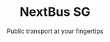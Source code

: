 ---
title: NextBus SG
subtitle: Public transport at your fingertips

action:
  main:
    text: Download
    url: /#download
  secondary:
    text: Features
    url: /#features

mainImage: main.png

features:
  title: Features
  list:
    - text: View timings fast
      description: Little interaction required
      image: favorites.png
    - text: Offline access
      description: See information on all services and stops
      image: search.png
    - text: Dark theme
      description: Use at night, comfortably
      image: dark.png
      dark: true
    - text: More options
      description: View an MRT map, rename bus stops, and more!
      image: more.png
      dark: true
    - text: Open-source
      description: View the code and make contributions!
      image: open.png
      button:
        text: GitHub
        url: https://github.com/themindstorm/NextBusSG

download:
  title: Download
  android:
    image: badges/google_play.png
    url: https://play.google.com/store/apps/details?id=com.themindstorm.nextbussg
  ios:
    image: badges/testflight.png
    url: https://testflight.apple.com/join/nMWtVks4
---